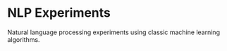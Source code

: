 # NLP Experiments
Natural language processing experiments using classic machine learning algorithms.
